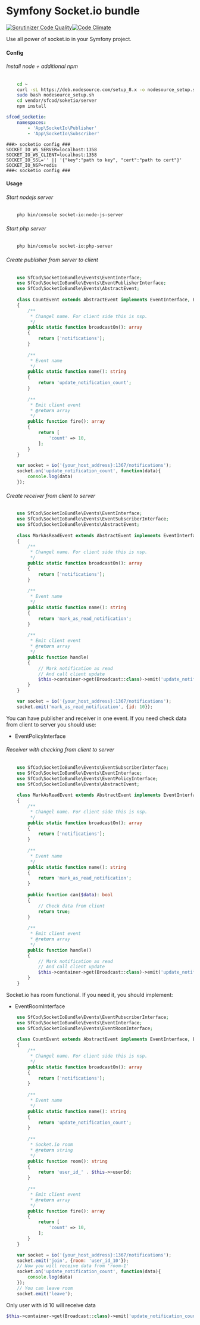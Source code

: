 Symfony Socket.io bundle
========================

[![Scrutinizer Code Quality](https://scrutinizer-ci.com/g/sfcod/socketio/badges/quality-score.png?b=master)](https://scrutinizer-ci.com/g/sfcod/socketio/?branch=master)[![Code Climate](https://codeclimate.com/github/sfcod/socketio/badges/gpa.svg)](https://codeclimate.com/github/sfcod/socketio)

Use all power of socket.io in your Symfony project.

#### Config

###### Install node + additional npm
```bash
    cd ~
    curl -sL https://deb.nodesource.com/setup_8.x -o nodesource_setup.sh
    sudo bash nodesource_setup.sh
    cd vendor/sfcod/soketio/server
    npm install
```

```yaml
sfcod_socketio:
    namespaces:
        - 'App\SocketIo\Publisher'
        - 'App\SocketIo\Subscriber'
```
```dotenv
###> socketio config ###
SOCKET_IO_WS_SERVER=localhost:1358
SOCKET_IO_WS_CLIENT=localhost:1358
SOCKET_IO_SSL='' || '{"key":"path to key", "cert":"path to cert"}'
SOCKET_IO_NSP=redis
###< socketio config ###
```

#### Usage

###### Start nodejs server
```bash
    php bin/console socket-io:node-js-server
```
###### Start php server
```bash
    php bin/console socket-io:php-server
```

###### Create publisher from server to client
```php
    use SfCod\SocketIoBundle\Events\EventInterface;
    use SfCod\SocketIoBundle\Events\EventPublisherInterface;
    use SfCod\SocketIoBundle\Events\AbstractEvent;
    
    class CountEvent extends AbstractEvent implements EventInterface, EventPublisherInterface
    {
        /**
         * Changel name. For client side this is nsp.
         */
        public static function broadcastOn(): array
        {
            return ['notifications'];
        }
    
        /**
         * Event name
         */
        public static function name(): string
        {
            return 'update_notification_count';
        }
            
        /**
         * Emit client event
         * @return array
         */
        public function fire(): array
        {
            return [
                'count' => 10,
            ];
        }
    }
```
```js
    var socket = io('{your_host_address}:1367/notifications');
    socket.on('update_notification_count', function(data){
        console.log(data)
    });
```

###### Create receiver from client to server
```php
    use SfCod\SocketIoBundle\Events\EventInterface;
    use SfCod\SocketIoBundle\Events\EventSubscriberInterface;
    use SfCod\SocketIoBundle\Events\AbstractEvent;
    
    class MarkAsReadEvent extends AbstractEvent implements EventInterface, EventSubscriberInterface
    {
        /**
         * Changel name. For client side this is nsp.
         */
        public static function broadcastOn(): array
        {
            return ['notifications'];
        }
    
        /**
         * Event name
         */
        public static function name(): string
        {
            return 'mark_as_read_notification';
        }
            
        /**
         * Emit client event
         * @return array
         */
        public function handle(
        {
            // Mark notification as read
            // And call client update
            $this->container->get(Broadcast::class)->emit('update_notification_count', ['some key' => 'some value']);
        }
    }
```

```js
    var socket = io('{your_host_address}:1367/notifications');
    socket.emit('mark_as_read_notification', {id: 10});
```

You can have publisher and receiver in one event. If you need check data from client to server you should use: 
- EventPolicyInterface

###### Receiver with checking from client to server
```php
    use SfCod\SocketIoBundle\Events\EventSubscriberInterface;
    use SfCod\SocketIoBundle\Events\EventInterface;
    use SfCod\SocketIoBundle\Events\EventPolicyInterface;
    use SfCod\SocketIoBundle\Events\AbstractEvent;
    
    class MarkAsReadEvent extends AbstractEvent implements EventInterface, EventSubscriberInterface, EventPolicyInterface
    {
        /**
         * Changel name. For client side this is nsp.
         */
        public static function broadcastOn(): array
        {
            return ['notifications'];
        }
    
        /**
         * Event name
         */
        public static function name(): string
        {
            return 'mark_as_read_notification';
        }
         
        public function can($data): bool
        {
            // Check data from client    
            return true;
        }        
        
        /**
         * Emit client event
         * @return array
         */
        public function handle()
        {
            // Mark notification as read
            // And call client update
            $this->container->get(Broadcast::class)->emit('update_notification_count', ['some key' => 'some value']);
        }
    }
```

Socket.io has room functional. If you need it, you should implement:
- EventRoomInterface
```php
    use SfCod\SocketIoBundle\Events\EventPubscriberInterface;
    use SfCod\SocketIoBundle\Events\EventInterface;
    use SfCod\SocketIoBundle\Events\EventRoomInterface;
    
    class CountEvent extends AbstractEvent implements EventInterface, EventPubscriberInterface, EventRoomInterface
    {           
        /**
         * Changel name. For client side this is nsp.
         */
        public static function broadcastOn(): array
        {
            return ['notifications'];
        }
    
        /**
         * Event name
         */
        public static function name(): string
        {
            return 'update_notification_count';
        }
           
        /**
         * Socket.io room
         * @return string
         */
        public function room(): string
        {
            return 'user_id_' . $this->>userId;
        }            
            
        /**
         * Emit client event
         * @return array
         */
        public function fire(): array
        {                        
            return [
                'count' => 10,
            ];
        }
    }
```

```js
    var socket = io('{your_host_address}:1367/notifications');
    socket.emit('join', {room: 'user_id_10'});
    // Now you will receive data from 'room-1'
    socket.on('update_notification_count', function(data){
        console.log(data)
    });
    // You can leave room
    socket.emit('leave');
```
Only user with id 10 will receive data
```php
$this->container->get(Broadcast::class)->emit('update_notification_count', ['some key' => 'some value', 'userId' => 10]);
```
